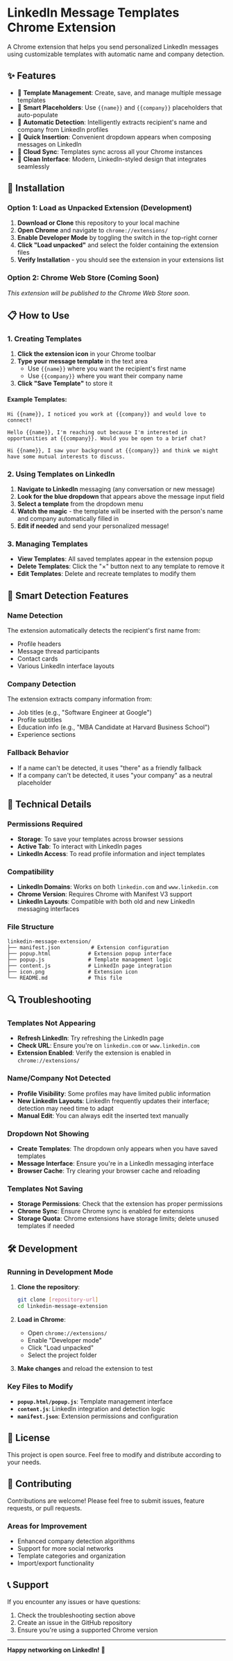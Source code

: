 # LinkedIn Message Templates Chrome Extension

A Chrome extension that helps you send personalized LinkedIn messages using customizable templates with automatic name and company detection.

## ✨ Features

- 📝 **Template Management**: Create, save, and manage multiple message templates
- 🎯 **Smart Placeholders**: Use `{{name}}` and `{{company}}` placeholders that auto-populate
- 🤖 **Automatic Detection**: Intelligently extracts recipient's name and company from LinkedIn profiles
- 🚀 **Quick Insertion**: Convenient dropdown appears when composing messages on LinkedIn
- 💾 **Cloud Sync**: Templates sync across all your Chrome instances
- 🎨 **Clean Interface**: Modern, LinkedIn-styled design that integrates seamlessly

## 🚀 Installation

### Option 1: Load as Unpacked Extension (Development)

1. **Download or Clone** this repository to your local machine
2. **Open Chrome** and navigate to `chrome://extensions/`
3. **Enable Developer Mode** by toggling the switch in the top-right corner
4. **Click "Load unpacked"** and select the folder containing the extension files
5. **Verify Installation** - you should see the extension in your extensions list

### Option 2: Chrome Web Store (Coming Soon)
*This extension will be published to the Chrome Web Store soon.*

## 📋 How to Use

### 1. Creating Templates

1. **Click the extension icon** in your Chrome toolbar
2. **Type your message template** in the text area
   - Use `{{name}}` where you want the recipient's first name
   - Use `{{company}}` where you want their company name
3. **Click "Save Template"** to store it

#### Example Templates:

```
Hi {{name}}, I noticed you work at {{company}} and would love to connect!
```

```
Hello {{name}}, I'm reaching out because I'm interested in opportunities at {{company}}. Would you be open to a brief chat?
```

```
Hi {{name}}, I saw your background at {{company}} and think we might have some mutual interests to discuss.
```

### 2. Using Templates on LinkedIn

1. **Navigate to LinkedIn** messaging (any conversation or new message)
2. **Look for the blue dropdown** that appears above the message input field
3. **Select a template** from the dropdown menu
4. **Watch the magic** - the template will be inserted with the person's name and company automatically filled in
5. **Edit if needed** and send your personalized message!

### 3. Managing Templates

- **View Templates**: All saved templates appear in the extension popup
- **Delete Templates**: Click the "×" button next to any template to remove it
- **Edit Templates**: Delete and recreate templates to modify them

## 🎯 Smart Detection Features

### Name Detection
The extension automatically detects the recipient's first name from:
- Profile headers
- Message thread participants
- Contact cards
- Various LinkedIn interface layouts

### Company Detection
The extension extracts company information from:
- Job titles (e.g., "Software Engineer at Google")
- Profile subtitles
- Education info (e.g., "MBA Candidate at Harvard Business School")
- Experience sections

### Fallback Behavior
- If a name can't be detected, it uses "there" as a friendly fallback
- If a company can't be detected, it uses "your company" as a neutral placeholder

## 🔧 Technical Details

### Permissions Required
- **Storage**: To save your templates across browser sessions
- **Active Tab**: To interact with LinkedIn pages
- **LinkedIn Access**: To read profile information and inject templates

### Compatibility
- **LinkedIn Domains**: Works on both `linkedin.com` and `www.linkedin.com`
- **Chrome Version**: Requires Chrome with Manifest V3 support
- **LinkedIn Layouts**: Compatible with both old and new LinkedIn messaging interfaces

### File Structure
```
linkedin-message-extension/
├── manifest.json          # Extension configuration
├── popup.html            # Extension popup interface
├── popup.js              # Template management logic
├── content.js            # LinkedIn page integration
├── icon.png              # Extension icon
└── README.md             # This file
```

## 🔍 Troubleshooting

### Templates Not Appearing
- **Refresh LinkedIn**: Try refreshing the LinkedIn page
- **Check URL**: Ensure you're on `linkedin.com` or `www.linkedin.com`
- **Extension Enabled**: Verify the extension is enabled in `chrome://extensions/`

### Name/Company Not Detected
- **Profile Visibility**: Some profiles may have limited public information
- **New LinkedIn Layouts**: LinkedIn frequently updates their interface; detection may need time to adapt
- **Manual Edit**: You can always edit the inserted text manually

### Dropdown Not Showing
- **Create Templates**: The dropdown only appears when you have saved templates
- **Message Interface**: Ensure you're in a LinkedIn messaging interface
- **Browser Cache**: Try clearing your browser cache and reloading

### Templates Not Saving
- **Storage Permissions**: Check that the extension has proper permissions
- **Chrome Sync**: Ensure Chrome sync is enabled for extensions
- **Storage Quota**: Chrome extensions have storage limits; delete unused templates if needed

## 🛠️ Development

### Running in Development Mode

1. **Clone the repository**:
   ```bash
   git clone [repository-url]
   cd linkedin-message-extension
   ```

2. **Load in Chrome**:
   - Open `chrome://extensions/`
   - Enable "Developer mode"
   - Click "Load unpacked"
   - Select the project folder

3. **Make changes** and reload the extension to test

### Key Files to Modify

- **`popup.html/popup.js`**: Template management interface
- **`content.js`**: LinkedIn integration and detection logic
- **`manifest.json`**: Extension permissions and configuration

## 📄 License

This project is open source. Feel free to modify and distribute according to your needs.

## 🤝 Contributing

Contributions are welcome! Please feel free to submit issues, feature requests, or pull requests.

### Areas for Improvement
- Enhanced company detection algorithms
- Support for more social networks
- Template categories and organization
- Import/export functionality

## 📞 Support

If you encounter any issues or have questions:
1. Check the troubleshooting section above
2. Create an issue in the GitHub repository
3. Ensure you're using a supported Chrome version

---

**Happy networking on LinkedIn!** 🚀 